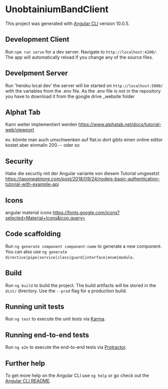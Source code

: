 # UnobtainiumBandClient

This project was generated with [Angular CLI](https://github.com/angular/angular-cli) version 10.0.5.

## Development Client

Run `npm run serve` for a dev server. Navigate to `http://localhost:4200/`. The app will automatically reload if you change any of the source files.

## Develpment Server
Run 'heroku local dev' the server will be started on `http://localhost:5000/` with the variables from the .env file. As the .env file is not in the repository you have to download it from the google drive _website folder

## Alphat Tab
Kann weiter implementiert werden https://www.alphatab.net/docs/tutorial-web/viewport 

ev. könnte man auch umschwenken auf flat.io dort gibts einen online editor kostet aber einmalin 200.-- oder so

## Security
Habe die securtiy mit der Angular variante von diesem Tutorial umgesetzt 
https://jasonwatmore.com/post/2018/09/24/nodejs-basic-authentication-tutorial-with-example-api

## Icons
angular material icons https://fonts.google.com/icons?selected=Material+Icons&icon.query=

## Code scaffolding

Run `ng generate component component-name` to generate a new component. You can also use `ng generate directive|pipe|service|class|guard|interface|enum|module`.

## Build

Run `ng build` to build the project. The build artifacts will be stored in the `dist/` directory. Use the `--prod` flag for a production build.

## Running unit tests

Run `ng test` to execute the unit tests via [Karma](https://karma-runner.github.io).

## Running end-to-end tests

Run `ng e2e` to execute the end-to-end tests via [Protractor](http://www.protractortest.org/).

## Further help

To get more help on the Angular CLI use `ng help` or go check out the [Angular CLI README](https://github.com/angular/angular-cli/blob/master/README.md).
